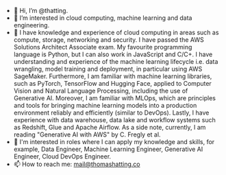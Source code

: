 - 👋 Hi, I’m @thatting.
- 👀 I’m interested in cloud computing, machine learning and data engineering. 
- 🌱   I have knowledge and experience of cloud computing in areas such as compute, storage, networking and security. I have passed the AWS Solutions Architect Associate exam. My favourite programming language is Python, but I can also work in JavaScript and C/C+. I have understanding and experience of the machine learning lifecycle i.e. data wrangling, model training and deployment, in particular using AWS SageMaker. Furthermore, I am familiar with machine learning libraries, such as PyTorch, TensorFlow and Hugging Face, applied to Computer Vision and Natural Language Processing, including the use of Generative AI. Moreover, I am familiar with MLOps, which are principles and tools for bringing machine learning models into a production environment reliably and efficiently (similar to DevOps). Lastly, I have experience with data warehouse, data lake and workflow systems such as Redshift, Glue and Apache Airflow. As a side note, currently, I am reading "Generative AI with AWS" by C. Fregly et al. 
- 💞️ I'm interested in roles where I can apply my knowledge and skills, for example, Data Engineer, Machine Learning Engineer, Generative AI Engineer, Cloud DevOps Engineer. 
- 📫 How to reach me: mail@thomashatting.co

<!---
thatting/thatting is a ✨ special ✨ repository because its `README.md` (this file) appears on your GitHub profile.
You can click the Preview link to take a look at your changes.
--->
